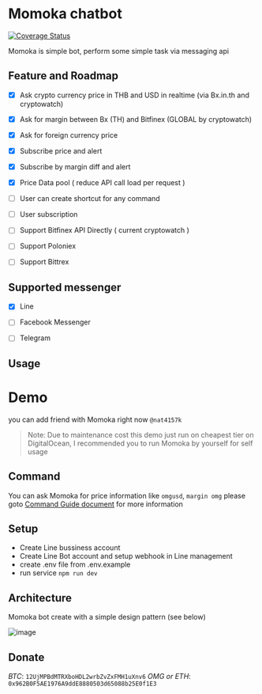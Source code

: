 
# Momoka chatbot


[![Coverage Status](https://coveralls.io/repos/github/zapkub/momoka-crypto-bot/badge.svg?branch=master)](https://coveralls.io/github/zapkub/momoka-crypto-bot?branch=master)

Momoka is simple bot, perform some simple task via messaging api

## Feature and Roadmap
- [x] Ask crypto currency price in THB and USD in realtime (via Bx.in.th and cryptowatch)
- [x] Ask for margin between Bx (TH) and Bitfinex (GLOBAL by cryptowatch)
- [x] Ask for foreign currency price
- [x] Subscribe price and alert
- [x] Subscribe by margin diff and alert
- [x] Price Data pool ( reduce API call load per request )
- [ ] User can create shortcut for any command
- [ ] User subscription
- [ ] Support Bitfinex API Directly ( current cryptowatch )
- [ ] Support Poloniex
- [ ] Support Bittrex


## Supported messenger
- [x] Line
- [ ] Facebook Messenger 
- [ ] Telegram


## Usage

# Demo
you can add friend with Momoka right now `@nat4157k`
> Note: Due to maintenance cost this demo just run on cheapest tier on DigitalOcean, I recommended you to run Momoka by yourself for self usage

## Command
You can ask Momoka for price information like `omgusd`, `margin omg` please goto [Command Guide document](./docs/guide.md) for more information

## Setup
- Create Line bussiness account
- Create Line Bot account and setup webhook in Line management
- create .env file from .env.example
- run service `npm run dev`


## Architecture
Momoka bot create with a simple design pattern (see below)

![image](./docs/diagram.png) 


## Donate
*BTC*: `12UjMPBdMTRXboHDL2wrbZvZxFMH1uXnv6`
*OMG or ETH*: `0x962B0F5AE1976A9ddE8880503d65088b25E0f1E3`